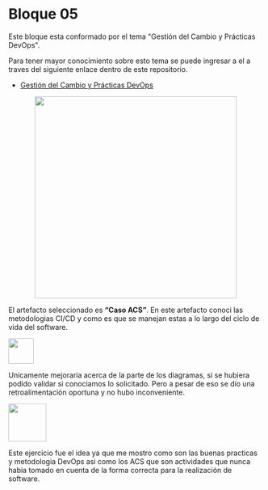 # Bloque 05

Este bloque esta conformado por el tema "Gestión del Cambio y Prácticas DevOps".

Para tener mayor conocimiento sobre esto tema se puede ingresar a el a traves del siguiente enlace dentro de este repositorio.
- <a href="https://github.com/srgiola/Portafolio_IngSoftware/tree/master/01%20-%20Introducci%C3%B3n%20a%20la%20Ingenier%C3%ADa%20de%20Software" 
    target=”_blank”>Gestión del Cambio y Prácticas DevOps</a>

<p align="center">
<img
    src="https://rgprincipal.com/es/wp-content/uploads/2019/07/DevOps-FAQ.jpg"
    width="400px"
/>
 </p>

El artefacto seleccionado es **“Caso ACS”**. En este artefacto conoci las metodologias CI/CD y como es que se manejan estas a lo largo del ciclo de vida del software. </br>

<p align="left">
<img
    src="https://blog.pro-optim.com/wp-content/uploads/noun_continuous-improvement_1326963.png"
    width="50px"
/>

Unicamente mejoraria acerca de la parte de los diagramas, si se hubiera podido validar si conociamos lo solicitado. Pero a pesar de eso se dio una retroalimentación oportuna y no hubo inconveniente.
 
 </p>
 <p align="left">
<img
    src="https://i.pinimg.com/564x/e9/3b/7c/e93b7c713430bf42f7c03aba0331bcb0.jpg"
    width="75px"
/>
 </p>
 
Este ejercicio fue el idea ya que me mostro como son las buenas practicas y metodologia DevOps asi como los ACS que son actividades que nunca habia tomado en cuenta de la forma correcta para la realización de software.
